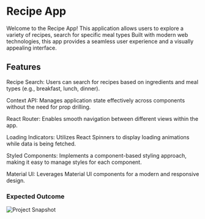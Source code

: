 # Recipe App
Welcome to the Recipe App! This application allows users to explore a variety of recipes, search for specific meal types Built with modern web technologies, this app provides a seamless user experience and a visually appealing interface.

## Features

Recipe Search: Users can search for recipes based on ingredients and meal types (e.g., breakfast, lunch, dinner).

Context API: Manages application state effectively across components without the need for prop drilling.

React Router: Enables smooth navigation between different views within the app.

Loading Indicators: Utilizes React Spinners to display loading animations while data is being fetched.

Styled Components: Implements a component-based styling approach, making it easy to manage styles for each component.

Material UI: Leverages Material UI components for a modern and responsive design.

### Expected Outcome

![Project Snapshot](/src/assets/chrome-capture-2024-10-9.gif)